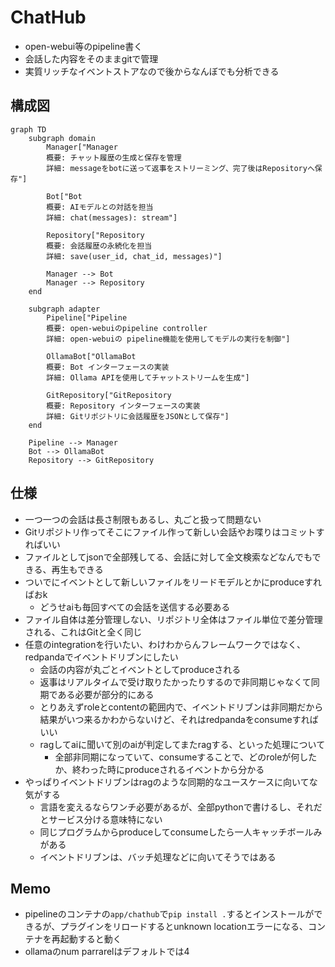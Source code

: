 # ChatHub
- open-webui等のpipeline書く
- 会話した内容をそのままgitで管理
- 実質リッチなイベントストアなので後からなんぼでも分析できる

## 構成図
```mermaid
graph TD
    subgraph domain
        Manager["Manager
        概要: チャット履歴の生成と保存を管理
        詳細: messageをbotに送って返事をストリーミング、完了後はRepositoryへ保存"]
        
        Bot["Bot
        概要: AIモデルとの対話を担当
        詳細: chat(messages): stream"]
        
        Repository["Repository
        概要: 会話履歴の永続化を担当
        詳細: save(user_id, chat_id, messages)"]

        Manager --> Bot
        Manager --> Repository
    end

    subgraph adapter
        Pipeline["Pipeline
        概要: open-webuiのpipeline controller
        詳細: open-webuiの pipeline機能を使用してモデルの実行を制御"]

        OllamaBot["OllamaBot
        概要: Bot インターフェースの実装
        詳細: Ollama APIを使用してチャットストリームを生成"]
        
        GitRepository["GitRepository
        概要: Repository インターフェースの実装
        詳細: Gitリポジトリに会話履歴をJSONとして保存"]
    end

    Pipeline --> Manager
    Bot --> OllamaBot
    Repository --> GitRepository
```

## 仕様
- 一つ一つの会話は長さ制限もあるし、丸ごと扱って問題ない
- Gitリポジトリ作ってそこにファイル作って新しい会話やお喋りはコミットすればいい
- ファイルとしてjsonで全部残してる、会話に対して全文検索などなんでもできる、再生もできる
- ついでにイベントとして新しいファイルをリードモデルとかにproduceすればおk
    - どうせaiも毎回すべての会話を送信する必要ある
- ファイル自体は差分管理しない、リポジトリ全体はファイル単位で差分管理される、これはGitと全く同じ
- 任意のintegrationを行いたい、わけわからんフレームワークではなく、redpandaでイベントドリブンにしたい
    - 会話の内容が丸ごとイベントとしてproduceされる
    - 返事はリアルタイムで受け取りたかったりするので非同期じゃなくて同期である必要が部分的にある
    - とりあえずroleとcontentの範囲内で、イベントドリブンは非同期だから結果がいつ来るかわからないけど、それはredpandaをconsumeすればいい
    - ragしてaiに聞いて別のaiが判定してまたragする、といった処理について
        - 全部非同期になっていて、consumeすることで、どのroleが何したか、終わった時にproduceされるイベントから分かる
- やっぱりイベントドリブンはragのような同期的なユースケースに向いてな気がする
    - 言語を変えるならワンチ必要があるが、全部pythonで書けるし、それだとサービス分ける意味特にない
    - 同じプログラムからproduceしてconsumeしたら一人キャッチボールみがある
    - イベントドリブンは、バッチ処理などに向いてそうではある

## Memo
- pipelineのコンテナの`app/chathub`で`pip install .`するとインストールができるが、プラグインをリロードするとunknown locationエラーになる、コンテナを再起動すると動く
- ollamaのnum parrarelはデフォルトでは4
